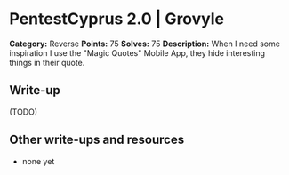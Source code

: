 # PentestCyprus 2.0 | Grovyle

**Category:** Reverse
**Points:** 75
**Solves:** 75
**Description:** 
When I need some inspiration I use the "Magic Quotes" Mobile App, they hide interesting things in their quote.

## Write-up

(TODO)

## Other write-ups and resources

* none yet

